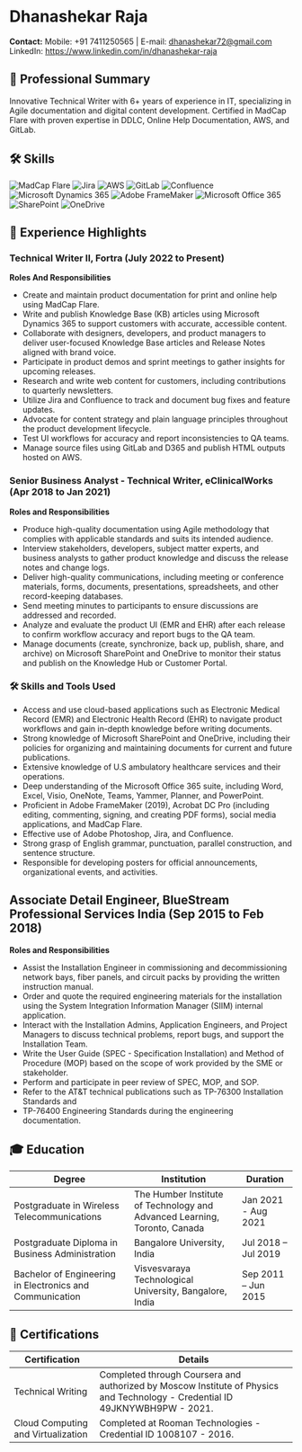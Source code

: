 # Dhanashekar Raja
**Contact:** Mobile: +91 7411250565 | E-mail: dhanashekar72@gmail.com LinkedIn: https://www.linkedin.com/in/dhanashekar-raja

## 📌 Professional Summary
Innovative Technical Writer with 6+ years of experience in IT, specializing in Agile documentation and digital content development. Certified in MadCap Flare with proven expertise in DDLC, Online Help Documentation, AWS, and GitLab.

## 🛠 Skills
![MadCap Flare](https://img.shields.io/badge/-MadCap%20Flare-blue) 
![Jira](https://img.shields.io/badge/-Jira-blue) 
![AWS](https://img.shields.io/badge/-AWS-blue) 
![GitLab](https://img.shields.io/badge/-GitLab-blue) 
![Confluence](https://img.shields.io/badge/-Confluence-blue) 
![Microsoft Dynamics 365](https://img.shields.io/badge/-Microsoft%20Dynamics%20365-blue) 
![Adobe FrameMaker](https://img.shields.io/badge/-Adobe%20FrameMaker-blue) 
![Microsoft Office 365](https://img.shields.io/badge/-Microsoft%20Office%20365-blue) 
![SharePoint](https://img.shields.io/badge/-SharePoint-blue) ![OneDrive](https://img.shields.io/badge/-OneDrive-blue)

## 💼 Experience Highlights
### Technical Writer II, Fortra (July 2022 to Present)
**Roles And Responsibilities**
- Create and maintain product documentation for print and online help using MadCap Flare.
- Write and publish Knowledge Base (KB) articles using Microsoft Dynamics 365 to support customers with accurate, accessible content.
- Collaborate with designers, developers, and product managers to deliver user-focused Knowledge Base articles and Release Notes aligned with brand voice.
- Participate in product demos and sprint meetings to gather insights for upcoming releases.
- Research and write web content for customers, including contributions to quarterly newsletters.
- Utilize Jira and Confluence to track and document bug fixes and feature updates.
- Advocate for content strategy and plain language principles throughout the product development lifecycle.
- Test UI workflows for accuracy and report inconsistencies to QA teams.
- Manage source files using GitLab and D365 and publish HTML outputs hosted on AWS.
### Senior Business Analyst - Technical Writer, eClinicalWorks (Apr 2018 to Jan 2021)
**Roles and Responsibilities**
- Produce high-quality documentation using Agile methodology that complies with applicable standards and suits its intended audience.
- Interview stakeholders, developers, subject matter experts, and business analysts to gather product knowledge and discuss the release notes and change logs.
- Deliver high-quality communications, including meeting or conference materials, forms, documents, presentations, spreadsheets, and other record-keeping databases.
- Send meeting minutes to participants to ensure discussions are addressed and recorded.
- Analyze and evaluate the product UI (EMR and EHR) after each release to confirm workflow accuracy and report bugs to the QA team.
- Manage documents (create, synchronize, back up, publish, share, and archive) on Microsoft SharePoint and OneDrive to monitor their status and publish on the Knowledge Hub or Customer Portal.
### 🛠 Skills and Tools Used
- Access and use cloud-based applications such as Electronic Medical Record (EMR) and Electronic Health Record (EHR) to navigate product workflows and gain in-depth knowledge before writing documents.
- Strong knowledge of Microsoft SharePoint and OneDrive, including their policies for organizing and maintaining documents for current and future publications.
- Extensive knowledge of U.S ambulatory healthcare services and their operations.
- Deep understanding of the Microsoft Office 365 suite, including Word, Excel, Visio, OneNote, Teams, Yammer, Planner, and PowerPoint.
- Proficient in Adobe FrameMaker (2019), Acrobat DC Pro (including editing, commenting, signing, and creating PDF forms), social media applications, and MadCap Flare.
- Effective use of Adobe Photoshop, Jira, and Confluence.
- Strong grasp of English grammar, punctuation, parallel construction, and sentence structure.
- Responsible for developing posters for official announcements, organizational events, and activities.
## Associate Detail Engineer, BlueStream Professional Services India (Sep 2015 to Feb 2018)
**Roles and Responsibilities**
- Assist the Installation Engineer in commissioning and decommissioning network bays, fiber panels, and circuit packs by providing the written instruction manual.
- Order and quote the required engineering materials for the installation using the System Integration Information Manager (SIIM) internal application.
- Interact with the Installation Admins, Application Engineers, and Project Managers to discuss technical problems, report bugs, and support the Installation Team.
- Write the User Guide (SPEC - Specification Installation) and Method of Procedure (MOP) based on the scope of work provided by the SME or stakeholder.
- Perform and participate in peer review of SPEC, MOP, and SOP.
- Refer to the AT&T technical publications such as TP-76300 Installation Standards and 
- TP-76400 Engineering Standards during the engineering documentation.

<h2 id="education">🎓 Education</h2>
<table>
<thead>
<tr>
<th>Degree</th>
<th>Institution</th>
<th>Duration</th>
</tr>
</thead>
<tbody>
<tr>
<td>Postgraduate in Wireless Telecommunications</td>
<td>The Humber Institute of Technology and Advanced Learning, Toronto, Canada</td>
<td>Jan 2021 - Aug 2021</td>
</tr>
<tr>
<td>Postgraduate Diploma in Business Administration</td>
<td>Bangalore University, India</td>
<td>Jul 2018 – Jul 2019</td>
</tr>
<tr>
<td>Bachelor of Engineering in Electronics and Communication</td>
<td>Visvesvaraya Technological University, Bangalore, India</td>
<td>Sep 2011 – Jun 2015</td>
</tr>
</tbody>
</table>
<h2 id="certifications">📜 Certifications</h2>
<table>
<thead>
<tr>
<th>Certification</th>
<th>Details</th>
</tr>
</thead>
<tbody>
<tr>
<td>Technical Writing</td>
<td>Completed through Coursera and authorized by Moscow Institute of Physics and Technology - Credential ID 49JKNYWBH9PW - 2021.</td>
</tr>
<tr>
<td>Cloud Computing and Virtualization</td>
<td>Completed at Rooman Technologies - Credential ID 1008107 - 2016.</td>
</tr>
</tbody>
</table>

